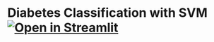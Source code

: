 # Diabetes Classification with SVM  [![Open in Streamlit](https://static.streamlit.io/badges/streamlit_badge_black_white.svg)](https://share.streamlit.io/phonhay103/diabetes01/main/app.py)

